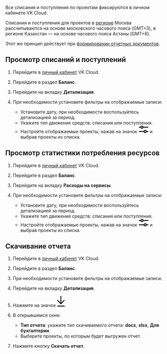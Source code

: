 Все списания и поступления по проектам фиксируются в личном кабинете VK Cloud.

<warn>

Списания и поступления для проектов в [регионе](/ru/base/account/concepts/regions) Москва рассчитываются на основе московского часового пояса (GMT+3), в регионе Казахстан — на основе часового пояса Астаны (GMT+6).

Этот же принцип действует при [формировании отчетных документов](../report/).

</warn>

## Просмотр списаний и поступлений

1. Перейдите в [личный кабинет](https://mcs.mail.ru/app/) VK Cloud.
1. Перейдите в раздел **Баланс**.
1. Перейдите на вкладку **Детализация**.
1. При необходимости установите фильтры на отображаемые записи:

   - Установите дату, при необходимости воспользуйтесь детализацией за период.
   - Укажите тип движения средств: списания или поступления.
   - Настройте отображаемые проекты, нажав на значок ![Фильтр](./assets/filter_icon.svg "inline") и выбрав проекты из списка.

## Просмотр статистики потребления ресурсов

1. Перейдите в [личный кабинет](https://mcs.mail.ru/app/) VK Cloud.
1. Перейдите в раздел **Баланс**.
1. Перейдите на вкладку **Расходы на сервисы**.
1. При необходимости установите фильтры на отображаемые записи:

   - Установите дату, при необходимости воспользуйтесь детализацией за период.
   - Укажите тип движения средств: списания или поступления.
   - Настройте отображаемые проекты, нажав на значок ![Фильтр](./assets/filter_icon.svg "inline") и выбрав проекты из списка.

## Скачивание отчета

1. Перейдите в [личный кабинет](https://mcs.mail.ru/app/) VK Cloud.
1. Перейдите в раздел **Баланс**.
1. При необходимости установите фильтры на отображаемые записи.
1. Перейдите на вкладку **Детализация**.
1. Нажмите на значок ![Скачать](./assets/download_icon.svg "inline").
1. В открывшемся окне:

   - **Тип отчета**: укажите тип скачиваемого отчета: **docx**, **xlsx**, **Для бухгалтерии**.
   - Выберите проекты, по которым будет выгружен отчет.

1. Нажмите кнопку **Скачать отчет**.
